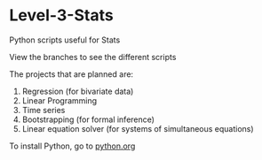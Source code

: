 # Level-3-Stats

Python scripts useful for Stats

View the branches to see the different scripts

The projects that are planned are:
1. Regression (for bivariate data)
2. Linear Programming
3. Time series
4. Bootstrapping (for formal inference)
5. Linear equation solver (for systems of simultaneous equations)

To install Python, go to [python.org](python.org)
